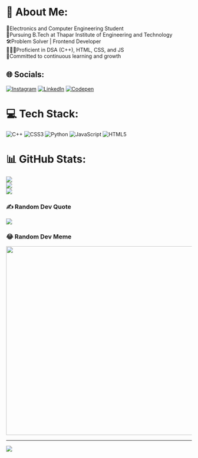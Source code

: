 # 💫 About Me:
👾Electronics and Computer Engineering Student<br>📍Pursuing B.Tech at Thapar Institute of Engineering and Technology<br>🛠️Problem Solver | Frontend Developer<br>🧑🏻‍💻Proficient in DSA (C++), HTML, CSS, and JS<br>🧩Committed to continuous learning and growth


## 🌐 Socials:
[![Instagram](https://img.shields.io/badge/Instagram-%23E4405F.svg?logo=Instagram&logoColor=white)](https://instagram.com/_abhishekchhonkar_) [![LinkedIn](https://img.shields.io/badge/LinkedIn-%230077B5.svg?logo=linkedin&logoColor=white)](https://linkedin.com/in/https://www.linkedin.com/in/theabhishekchhonkar/) [![Codepen](https://img.shields.io/badge/Codepen-000000?style=for-the-badge&logo=codepen&logoColor=white)](https://codepen.io/https://codepen.io/igxpfjsv-the-decoder) 

# 💻 Tech Stack:
![C++](https://img.shields.io/badge/c++-%2300599C.svg?style=flat-square&logo=c%2B%2B&logoColor=white) ![CSS3](https://img.shields.io/badge/css3-%231572B6.svg?style=flat-square&logo=css3&logoColor=white) ![Python](https://img.shields.io/badge/python-3670A0?style=flat-square&logo=python&logoColor=ffdd54) ![JavaScript](https://img.shields.io/badge/javascript-%23323330.svg?style=flat-square&logo=javascript&logoColor=%23F7DF1E) ![HTML5](https://img.shields.io/badge/html5-%23E34F26.svg?style=flat-square&logo=html5&logoColor=white)
# 📊 GitHub Stats:
![](https://github-readme-stats.vercel.app/api?username=abhishekchhonkar21&theme=radical&hide_border=true&include_all_commits=true&count_private=true)<br/>
![](https://github-readme-streak-stats.herokuapp.com/?user=abhishekchhonkar21&theme=radical&hide_border=true)<br/>
![](https://github-readme-stats.vercel.app/api/top-langs/?username=abhishekchhonkar21&theme=radical&hide_border=true&include_all_commits=true&count_private=true&layout=compact)

### ✍️ Random Dev Quote
![](https://quotes-github-readme.vercel.app/api?type=horizontal&theme=merko)

### 😂 Random Dev Meme
<img src="https://rm.up.railway.app/" width="512px"/>

---
[![](https://visitcount.itsvg.in/api?id=abhishekchhonkar21&icon=1&color=5)](https://visitcount.itsvg.in)

<!-- Proudly created with GPRM ( https://gprm.itsvg.in ) -->

